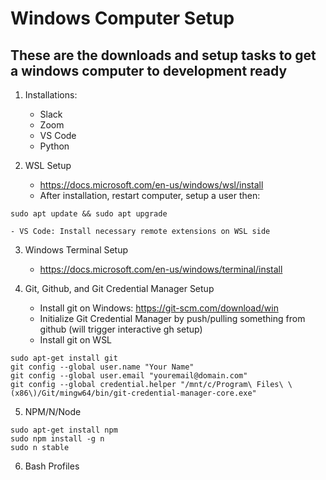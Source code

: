 # Windows Computer Setup

## These are the downloads and setup tasks to get a windows computer to development ready

1) Installations:
    - Slack
    - Zoom
    - VS Code
    - Python

2) WSL Setup
    - https://docs.microsoft.com/en-us/windows/wsl/install
    - After installation, restart computer, setup a user then:
~~~
sudo apt update && sudo apt upgrade
~~~
    - VS Code: Install necessary remote extensions on WSL side

3) Windows Terminal Setup
    - https://docs.microsoft.com/en-us/windows/terminal/install

4) Git, Github, and Git Credential Manager Setup
    - Install git on Windows: https://git-scm.com/download/win
    - Initialize Git Credential Manager by push/pulling something from github (will trigger interactive gh setup)
    - Install git on WSL
~~~
sudo apt-get install git
git config --global user.name "Your Name"
git config --global user.email "youremail@domain.com"
git config --global credential.helper "/mnt/c/Program\ Files\ \(x86\)/Git/mingw64/bin/git-credential-manager-core.exe"
~~~

5) NPM/N/Node
~~~
sudo apt-get install npm
sudo npm install -g n
sudo n stable
~~~

6) Bash Profiles


